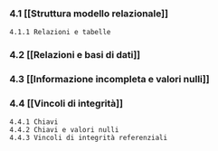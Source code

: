 ### 4.1 [[Struttura modello relazionale]]
	4.1.1 Relazioni e tabelle
### 4.2 [[Relazioni e basi di dati]]
### 4.3 [[Informazione incompleta e valori nulli]]
### 4.4 [[Vincoli di integrità]]
	4.4.1 Chiavi
	4.4.2 Chiavi e valori nulli
	4.4.3 Vincoli di integrità referenziali